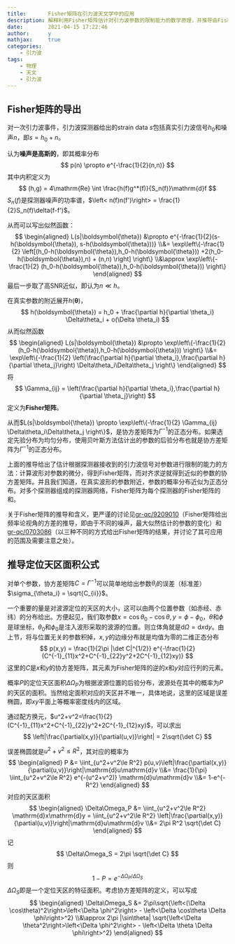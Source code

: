 ```yaml
---
title:       Fisher矩阵在引力波天文学中的应用
description: 解释利用Fisher矩阵估计对引力波参数的限制能力的数学原理，并推导由Fisher矩阵得出定位天区面积的公式
date:        2021-04-15 17:22:46
author:      y
mathjax:     true
categories:
    - 引力波
tags:
    - 物理
    - 天文
    - 引力波
---
```


## Fisher矩阵的导出

对一次引力波事件，引力波探测器给出的strain data $s$包括真实引力波信号$h_0$和噪声$n$，即$s=h_0+n$。

认为**噪声是高斯的**，即其概率分布
$$ p(n) \propto e^{-\frac{1}{2}(n,n)} $$
其中内积定义为
$$ (h,g) = 4\mathrm{Re} \int \frac{h(f)g^*(f)}{S_n(f)}\mathrm{d}f $$
$S_n(f)$是探测器噪声的功率谱，$\left< n(f)n(f')\right> = \frac{1}{2}S_n(f)\delta(f-f')$。

从而可以写出似然函数：
$$
\begin{aligned}
    L(s|\boldsymbol{\theta}) &\propto e^{-\frac{1}{2}(s-h(\boldsymbol{\theta}), s-h(\boldsymbol{\theta}))}
    \\&= \exp\left\{-\frac{1}{2} \left[(h_0-h(\boldsymbol{\theta}),h_0-h(\boldsymbol{\theta})) +2(h_0-h(\boldsymbol{\theta}),n) + (n,n) \right] \right\}
    \\&\approx \exp\left\{-\frac{1}{2} (h_0-h(\boldsymbol{\theta}),h_0-h(\boldsymbol{\theta})) \right\}
\end{aligned}
$$
最后一步取了高SNR近似，即认为$n\ll h$。

在真实参数的附近展开$h(\boldsymbol{\theta})$，
$$ h(\boldsymbol{\theta}) = h_0 + \frac{\partial h}{\partial \theta_i} \Delta\theta_i + o(\Delta \theta_i) $$
从而似然函数
$$
\begin{aligned}
    L(s|\boldsymbol{\theta}) &\propto \exp\left\{-\frac{1}{2} (h_0-h(\boldsymbol{\theta}),h_0-h(\boldsymbol{\theta})) \right\}
    \\&= \exp\left\{-\frac{1}{2} \left(\frac{\partial h}{\partial \theta_i},\frac{\partial h}{\partial \theta_j}\right) \Delta\theta_i\Delta\theta_j \right\}
\end{aligned}
$$
将
$$ \Gamma_{ij} = \left(\frac{\partial h}{\partial \theta_i},\frac{\partial h}{\partial \theta_j}\right) $$
定义为**Fisher矩阵**。

从而$L(s|\boldsymbol{\theta}) \propto \exp\left\{-\frac{1}{2} \Gamma_{ij} \Delta\theta_i\Delta\theta_j \right\}$，是协方差矩阵为$\Gamma^{-1}$的正态分布。如果选定先验分布为均匀分布，使用贝叶斯方法估计出的参数的后验分布也就是协方差矩阵为$\Gamma^{-1}$的正态分布。

上面的推导给出了估计根据探测器接收到的引力波信号对参数进行限制的能力的方法：计算波形对参数的微分，得到Fisher矩阵，而对齐求逆就得到近似的参数的协方差矩阵。并且我们知道，在真实波形的参数附近，参数的概率分布近似为正态分布。对多个探测器组成的探测器网络，Fisher矩阵为每个探测器的Fisher矩阵的和。

关于Fisher矩阵的推导和含义，更严谨的讨论见[gr-qc/9209010](https://arxiv.org/abs/gr-qc/9209010)（Fisher矩阵给出频率论视角的方差的推导，即由于不同的噪声，最大似然估计的参数的变化）和[gr-qc/0703086](https://arxiv.org/abs/gr-qc/0703086)（以三种不同的方式给出Fisher矩阵的结果，并讨论了其可应用的范围及需要注意之处）。

## 推导定位天区面积公式

对单个参数，协方差矩阵$C=\Gamma^{-1}$可以简单地给出参数$\theta_i$的误差（标准差）$\sigma_{\theta_i} = \sqrt{C_{ii}}$。

一个重要的量是对波源定位的天区的大小，这可以由两个位置参数（如赤经、赤纬）的分布给出。方便起见，我们取参数$x=\cos\theta_0-\cos\theta, y=\phi-\phi_0$，$\theta$和$\phi$是球坐标，$\theta_0$和$\phi_0$是注入波形采取的波源的位置。则立体角就是$\mathrm{d}\Omega=\mathrm{d}x\mathrm{d}y$。由上节，将与位置无关的参数积掉，$x,y$的边缘分布就是均值为零的二维正态分布
$$ p(x,y) = \frac{1}{2\pi |\det C|^{1/2}} e^{-\frac{1}{2}(C^{-1}_{11}x^2+C^{-1}_{22}y^2+2C^{-1}_{12}xy)} $$
这里的$C$是$x$和$y$的协方差矩阵，其元素为Fisher矩阵的逆的$x$和$y$对应行列的元素。

概率$P$的定位天区面积$\Delta\Omega_P$为根据波源位置的后验分布，波源处在其中的概率为$P$的天区的面积。当然给定面积对应的天区并不唯一，具体地说，这里的区域是误差椭圆，即$xy$平面上等概率密度线内的区域。

通过配方换元，$u^2+v^2=\frac{1}{2}(C^{-1}_{11}x^2+C^{-1}_{22}y^2+2C^{-1}_{12}xy)$，可以求出
$$ \left|\frac{\partial(x,y)}{\partial(u,v)}\right| = 2\sqrt{\det C} $$

误差椭圆就是$u^2+v^2\le R^2$，其对应的概率为
$$
\begin{aligned}
    P &= \iint_{u^2+v^2\le R^2} p(u,v)\left|\frac{\partial(x,y)}{\partial(u,v)}\right|\mathrm{d}u\mathrm{d}v
    \\&= \frac{1}{\pi} \iint_{u^2+v^2\le R^2} e^{-(u^2+v^2)} \mathrm{d}u\mathrm{d}v
    \\&= 1-e^{-R^2}
\end{aligned}
$$
对应的天区面积
$$
\begin{aligned}
    \Delta\Omega_P &= \iint_{u^2+v^2\le R^2} \mathrm{d}x\mathrm{d}y = \iint_{u^2+v^2\le R^2} \left|\frac{\partial(x,y)}{\partial(u,v)}\right|\mathrm{d}u\mathrm{d}v
    \\&= 2\pi R^2 \sqrt{\det C}
\end{aligned}
$$
记
$$ \Delta\Omega_S = 2\pi \sqrt{\det C} $$
则
$$ 1-P = e^{-\Delta\Omega_P/\Delta\Omega_S} $$
$\Delta\Omega_S$即是一个定位天区的特征面积。考虑协方差矩阵的定义，可以写成
$$
\begin{aligned}
    \Delta\Omega_S &= 2\pi\sqrt{\left<(\Delta \cos\theta)^2\right>\left<\Delta \phi^2\right> - \left<\Delta \cos\theta \Delta \phi\right>^2}
    \\&\approx 2\pi |\sin\theta| \sqrt{\left<\Delta \theta^2\right>\left<\Delta \phi^2\right> - \left<\Delta \theta \Delta \phi\right>^2}
\end{aligned}
$$